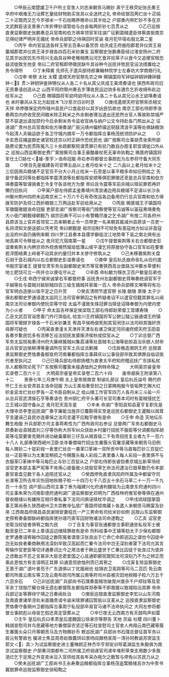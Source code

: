 <!-- { "loadSidebar": true } -->
　　○甲辰云南楚雄卫千户所土官舍人刘忠来朝贡马赐钞  真宁王秩荧妃张氏奏王卒府中艰难无力治葬乞量给财物助买丧具以全送终之礼  帝命给银百两纻丝十疋绢二十疋既而又乞今岁禄米一千石给赐养赡命以其半给之  户部奏内帑贮钞不多在京文武群臣该支景泰六年折俸钞请暂给与白金每两折钞七百贯从之
　　○乙巳巡按直隶监察御史张鹏奏总兵官南和伯方瑛率领官军往湖广征剿苗贼遣臣体察直抵南京见得纪律严明并无骚扰  帝命兵部职之待瑛回时奖谕  夜月犯毕宿右股北第二星
　　○丙午  命内官监造各样玉带五百条以备赏赍  给庆成王府曲阳郡君并仪宾王易藁城郡君并仪宾王泽岁禄各四百石米钞兼支  监察御史张鹏奏臣经过淮安扬州二府见其岁凶民饥东作将兴无由具谷种老稚相携沿河乞食并拾草子以食今又追徵官租恐益流徙致生他变  帝曰二府官租即停徵民缺牛具谷种今巡抚并牧民官设法措置给之务令得所
　　○丁未释奠  先师孔子遣兵部侍郎兼翰林院学士左春坊大学商辂行礼
　　○戊申  帝祭  太社  太稷  遣顺天府官祭先农之神  赐镇国将军钟镒钟钢钟鏄钟錂钟＜釒贯＞钟钥钟鉴钟锵仪从人各二十名从其父庆成王美埥奏请也  狭西布政司旧无贡奏请创造从之  山西平阳府隰州奏去岁薄收民运边饷多有逋负乞折收绵布赴边给军从之
　　○己酉  赐镇国将军幼堮幼堮仪从人各二十名从其兄沁水王幼塐奏请也  未时暴风从东北方起拔木飞沙至次日卯时息
　　○庚戌遣顺天府官祭宋丞相文天祥  命停徵保定府所辖州县民户口食盐钞以其岁凶民饥故也  南京工部右侍郎李浩奏两京内府收受民间粮米除正耗米之外余剩者理当退出还民然仓官人等故称禁城严禁不容退出请加禁约今后余剩米务令监收官纳与纳户公文令持赴各门照出从之  征进湖广贵州总兵官南和伯方瑛奏湖广辰沅靖州偏桥镇远铜鼓清浪平溪等处俱缺粮饷今起清人夫输运欲于各卫守城内摘军一万令都指挥佥事杨茂统领防护从之
　　○辛亥悉召捕盗御史诸官校还京以时正耕作恐扰民也  湖广按察司佥事胡贯坐索所部路费论罢为民贯陈冤凡三十余疏都察院谓贯罪已有验乃数自办图复职宜谪徙口外从之  巡按山西监察御史费广案按察司佥事王豪酷暴杖死无辜命执鞫之  赐晋府镇国将军仕土□胁仕＜壉-豕乎＞诰命冠服  命右参将都督佥事颜彪为左参将守备大同东路
　　○癸丑先是福建各司官俸五品以上者月给米十之  二六品以上者月给米十之三后因用兵粮储不足官员不分大小月止给米一石至是以事平粮多命如旧例给之  先是守备武冈等处都指挥李震清浪等处都指挥安顺等俱犯罪徵还至是总兵官南和伯方瑛奏震等智谋骑勇乞令复守各该地方为便  帝曰且令震等军前杀贼以赎前罪若再奸懒仍旧执问
　　○甲寅户部左侍郎孟鉴奏靖州清浪诸边用兵粮储不足请以长沙永州衡州荆州四府未运南京米二十万六千石有奇改运各边备用仍行总兵官南和伯方瑛拨军防护及将江西折粮银三万两运赴军前给用从之
　　○丙辰  赐褒城王子镇国将军徵鍑徵鈱诰命冠服  吏部言湖广按察司等衙门按察使等官冯诚等以苖寇弗靖奏免大小衙门朝觐缘朝觐乃  祖宗旧典不可以小有警輙尽废之乞令湖广布按二司各府州县原该当上官并首领官二员来朝者止令一员带吏一名来朝其裁减州县原该一员吏一名将须知文册送部以凭考究  帝曰朝觐是  祖宗旧制不可轻免有苗寇地方如议非苗寇出没府州县仍循例来朝  四川罗江县奏本县儒学僻临汶江地势卑下县之南北俱有出地高爽可令移徙从之  夜月犯亢宿南第一星
　　○戊午提督紫荆等关右佥都御史彭谊奏紫荆关内栱京师外控虏境然城垣低薄山坡平漫乞将原拨协守各口官军如在要害若浮图峈黄土岭者不动其余约量归并本关掺守修筑从之
　　○己未移置紫荆关盘石驲于盘石城内以右佥都御史彭谊奏请也
　　○庚申  皇后杭氏崩命丧礼从俭约遣书报宗室诸王  提督甘肃军务左副都御史宋杰等官奏狭西高台堡路当冲要水草便利地土肥饶可立一所并仓以便屯守从之
　　○辛酉  命杭敏为锦衣卫百户敏皇后弟也
　　○壬戌  命西宁侯宋诚掌右军都督府事  巡抚贵州左副都御史蒋琳奏统调官军于平越等处与苗贼对敌斩贼四百三级生擒贼并家属一百人  帝命兵部移文琳等将有功官军明白造册以俟平定之日升赏
　　○癸亥清明节遣官祭  长陵  献陵  景陵  太子少保右都御史罗通请遣太监同三法司官审罪囚之有矜疑者诏不以遣官但籍其罪名以闻  南京法司论奉御内使阮崇等守视  太庙不谨致失珠冠罪当赎徒诏降奉御为内使内使为小火者
　　○甲子  命太监吉祥保定侯梁珤工部右侍郎赵荣督工营建寿陵
　　○乙丑文武百官诣思善门外行哭临礼  给宜川王府镇国将军公鉼公錔公镞通谓王府镇国将军徵銶岁禄各一千石米钞兼支  宥昌平侯杨俊死削其官闲住以法司辩其强奸庶母罪可疑也
　　○丙寅直隶潼关天津并天津左右诸卫保定河间诸府顺天府玉田县各奏岁歉民饥多有流移乞设法招抚发廪赈济俟秋成偿官从之
　　○丁卯总督广西军务太监班祐奏浔州府大藤峡猺贼纠集荔浦等处首贼韦公海等劫掠县治杀掳人财命总兵官安远侯柳溥等量调所在官军土兵设法剿捕
　　○戊辰脩造湘阴王府  巡按直隶监察御史贾恪奏备御宣府河南署都指挥佥事薛庆以公事役部卒致其惧罪自缢诏俟代者至执问之
　　○己巳降兵部右侍郎扬稽为直隶太平府知府稽巡抚广东挟私杖杀人都察院论死下广东按察司覆案未报遇恤刑之例特命降之
　　大明英宗睿皇帝实录卷二百六十三
　大明英宗睿皇帝实录卷二百六十四
　　废帝郕戾王附录第八十二
　　景泰七年三月庚午朔  太上皇帝居南宫  制谕礼部议  皇后杭氏谥号  赐代府怀仁王长女安肃县主诰命冠服  方山王美垣奏受封之日蒙赐袍服今皆垢弊乞赐大红织金衮龙纻丝纱罗各一疋令臣自制从之  给山陵工作官军四万人各月米三斗盐一斤从总兵官武清侯石亨等奏请也  贵州铜仁府平头著可长官司奏本司时有苗贼侵扰乞立王城以固守备从之  夜月犯天高东星
　　○辛未  命湖广枣阳县知县夏亨复职先是大理寺丞李奎巡抚湖广奏亨廉能当旌异已覆勘得实至是巡抚右都御史王暹黜以阘茸亨言暹诬己县民亦连章保之法司言暹不应黜亨做有是命
　　○壬申  命造  天地坛乐舞生袍服  升兵部职方司主事蒋希性为广西布政司右参议  总督两广军务右都御史马昂奏新会县贼首刘三仔等伪称大将军纠众烧劫乡村屡行招抚不服臣等分调都指挥胡英等屯营要害克期并进功破巢寨斩三仔及从贼首级二千有奇招抚复业者九千一百六十八人  礼部奏狭西岷州卫卧龙寺番僧端竹招出生番簇头官屠坚藏等来朝贡马旧例每人赐钞二十锭彩叚一表里纻丝衣一袭革□革袜一双所贡中等马直每匹钞三百锭纻丝一疋臣等以为太重宜稍损之今赐簇头每人彩段二表里番人每人彩段一表里俱不与衣服革□革袜中等马每匹止与钞三百锭从之  户部右侍郎张睿劾奏京城比新草场经该官吏本部主事严宪等不肯用心堤备致火烧毁官草乞命法司逮治已毁草数仍令本部委官查盘见数于各人追陪还官从之
　　○癸酉停免直隶凤阳府所属及中都留守司长淮等卫所去年灾伤田地秋粮子粒一十四万七千八百五十余石马草二十一万一千九百一十余包  调户部山西司主事丁泰为福建兴化府通判魏铭为云南景东府通判四川司主事朱荣为河南彰德府通判湖广道监察御史邓明为广西桂林府推官泰等俱在通州督收粮储以有嫌隙互相讦奏私事下法司问俱诬赎杖毕调之
　　○甲戌琉球国掌国事王第尚泰久狭西岷州卫大崇教寺弘慈广善国师锁南藏卜各遣人来朝贡马赐宴及钞帛  江西南昌府南昌县民谢旭安妻程氏一产三男命有司给米钞如例  巡按山东监察御史邢宥奏备御鈇岭都指挥使孙璟巧索军囚财物诸法司命逮鞫之
　　○乙亥  诏官吏坐赃当绞徒者俱宥之黜为民
　　○丁丑复为事官张通都督佥事职通坐私役军士被黜至是已二年余上章请运边储赎罪故有是命  刑科给事中王镇等劾太子少保右都御史罗通奏请宥输作囚徒之数陈冤者谓昔汉张良出于亡命亡命即逃囚之谓也今囚徒中岂无如良者秦商鞅用法深刻卒致汉高起而亡秦今法司中岂无深刻者蒙下法司允其言宥输作官吏臣等切详通奏词比今之用法者于鞅比盛世于亡秦比囚徒于张良过为诡异之虑敢出不忍之言甚非大臣忠君爱国之心且通职都宪既知法司深刻乃不为之辨正而乘此恩恤方有言请明正其罪  曰通意但欲恤刑而已其宥之
　　○戊寅复除监察御史王晋于湖广道叶普亮于广东道俱以丁忧服阙也  给锦衣卫鸾舆等司马二百匹  免云南都司所属云南左等卫及云南布政司所属云南等府司州县被灾田地税粮子粒六万五千六百余石
　　○己卯巡抚湖广兵部尚书石璞奏苗贼攻破晃州堡杀千户郑铉等及官军余丁烧毁厅廨仓驿无遗右都督陈友都指挥郑泰等不即救援以致城陷治其罪  帝命兵部记友等罪待宁靖之日奏闻处治
　　○庚辰巡按直隶监察御史李宏以山东河南及南直隶诸旱涝处米直踊贵请令谕米赎罪诸囚暂扺以豆麦从之  巡按直隶监察御史贾恪奏守备朔州卫都指挥佥事周宁私役部卒易官马诸不法命执问之  大同左参将都督佥事颜彪以母丧乞假还真定营葬从之
　　○辛巳夜无云西南方有天鼓鸣声如雷
　　○壬午  皇后杭氏曰孝肃皇后遣魏国公徐承宗等祭告  天地  宗庙  社稷  四川董卜韩胡宣慰司并鸟思藏等地方番僧容农坚迁等石柱宣慰司土官舍人冉翔云南巴藏等簇生番簇头朵只丹等朝贡马及方物赐钞币  敕巡抚湖广兵部尚书石璞总督征苗军务以辰沅有警故也  擢进士焦显周奇赵敔戴珙曰景旸阎鼐杨宣周一清孙珂教谕苏爕监生郭文＜氵具＞为试监察御史进士董琳颜正林杰毕亨郑安训导葛渊监生朱毅俱为南京试监察御史  户部奏河南都布二司所属卫府驲递官司递年堆积草束支用数少多致浥烂乞于足用之外变卖米豆入官供给其各年采办拖欠之数暂与停免以苏民力从之
　　○癸未巡抚湖广工部尚书王永寿奏运粮都指挥佥事杨茂盗鬻粮储且诈为中贵书冀脱罪命巡按监察御史徐昭鞫之
